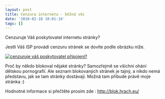 ```yaml
---
layout: post
title: Cenzura internetu - běžná věc
date: '2010-02-18 10:01:16'
tags: []
---
```


Cenzuruje Váš poskytovatel internetu stránky?


<p>Jestli Váš ISP provádí cenzuru stránek se dovíte podle obrázku
níže.</p>

<div><a href="http://blok.hrach.eu/"><img
src="http://blok.hrach.eu/blok/img.php?styl=hf"
alt="cenzuruje váš poskytovatel připojení?" style="border:0px none"
/></a></div>

<p>Proč by někdo blokoval nějaké stránky? Samozřejmě se všichni ohání
dětskou pornografií. Ale seznam blokovaných stránek je tajný, a nikdo nemá
představu, jak se tam stránky dostávají. Možná tam přibude právě moje
stránka :)</p>

<p>Hodnotné informace si přečtěte prosím zde : <a
href="http://blok.hrach.eu/">http://blok.hrach­.eu/</a></p>

